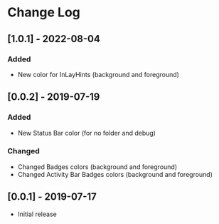# Change Log

## [1.0.1] - 2022-08-04

### Added
- New color for InLayHints (background and foreground)

## [0.0.2] - 2019-07-19

### Added
- New Status Bar color (for no folder and debug)

### Changed
- Changed Badges colors (background and foreground)
- Changed Activity Bar Badges colors (background and foreground)

## [0.0.1] - 2019-07-17
- Initial release
